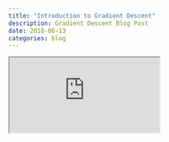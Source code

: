```yaml
---
title: "Introduction to Gradient Descent"
description: Gradient Descent Blog Post
date: 2018-06-13
categories: blog
---
```


<iframe src="https://aweeaton.github.io/Gradient_Descent.pdf" width:100%; height:100%;">
    Your browser doesn't support iframes
</iframe>
